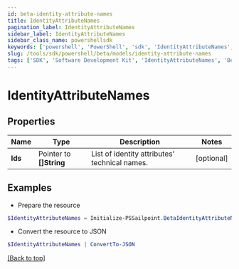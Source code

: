 ```yaml
---
id: beta-identity-attribute-names
title: IdentityAttributeNames
pagination_label: IdentityAttributeNames
sidebar_label: IdentityAttributeNames
sidebar_class_name: powershellsdk
keywords: ['powershell', 'PowerShell', 'sdk', 'IdentityAttributeNames', 'BetaIdentityAttributeNames'] 
slug: /tools/sdk/powershell/beta/models/identity-attribute-names
tags: ['SDK', 'Software Development Kit', 'IdentityAttributeNames', 'BetaIdentityAttributeNames']
---
```



# IdentityAttributeNames

## Properties

Name | Type | Description | Notes
------------ | ------------- | ------------- | -------------
**Ids** |  Pointer to **[]String** | List of identity attributes' technical names. | [optional] 

## Examples

- Prepare the resource
```powershell
$IdentityAttributeNames = Initialize-PSSailpoint.BetaIdentityAttributeNames  -Ids [name, displayName]
```

- Convert the resource to JSON
```powershell
$IdentityAttributeNames | ConvertTo-JSON
```


[[Back to top]](#) 

